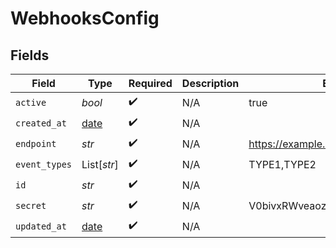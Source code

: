 # WebhooksConfig


## Fields

| Field                                                                | Type                                                                 | Required                                                             | Description                                                          | Example                                                              |
| -------------------------------------------------------------------- | -------------------------------------------------------------------- | -------------------------------------------------------------------- | -------------------------------------------------------------------- | -------------------------------------------------------------------- |
| `active`                                                             | *bool*                                                               | :heavy_check_mark:                                                   | N/A                                                                  | true                                                                 |
| `created_at`                                                         | [date](https://docs.python.org/3/library/datetime.html#date-objects) | :heavy_check_mark:                                                   | N/A                                                                  |                                                                      |
| `endpoint`                                                           | *str*                                                                | :heavy_check_mark:                                                   | N/A                                                                  | https://example.com                                                  |
| `event_types`                                                        | List[*str*]                                                          | :heavy_check_mark:                                                   | N/A                                                                  | TYPE1,TYPE2                                                          |
| `id`                                                                 | *str*                                                                | :heavy_check_mark:                                                   | N/A                                                                  |                                                                      |
| `secret`                                                             | *str*                                                                | :heavy_check_mark:                                                   | N/A                                                                  | V0bivxRWveaoz08afqjU6Ko/jwO0Cb+3                                     |
| `updated_at`                                                         | [date](https://docs.python.org/3/library/datetime.html#date-objects) | :heavy_check_mark:                                                   | N/A                                                                  |                                                                      |